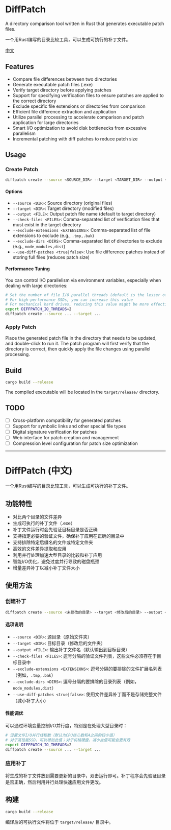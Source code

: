 # DiffPatch

A directory comparison tool written in Rust that generates executable patch files.

一个用Rust编写的目录比较工具，可以生成可执行的补丁文件。

[中文](#diffpatch-中文)

## Features

- Compare file differences between two directories
- Generate executable patch files (.exe)
- Verify target directory before applying patches
- Support for specifying verification files to ensure patches are applied to the correct directory
- Exclude specific file extensions or directories from comparison
- Efficient file difference extraction and application
- Utilize parallel processing to accelerate comparison and patch application for large directories
- Smart I/O optimization to avoid disk bottlenecks from excessive parallelism
- Incremental patching with diff patches to reduce patch size

## Usage

### Create Patch

```bash
diffpatch create --source <SOURCE_DIR> --target <TARGET_DIR> --output <PATCH_FILE> --check-files <VERIFY_FILE1,VERIFY_FILE2,...> --exclude-extensions <EXT1,EXT2,...> --exclude-dirs <DIR1,DIR2,...> --use-diff-patches
```

#### Options

- `--source <DIR>`: Source directory (original files)
- `--target <DIR>`: Target directory (modified files)
- `--output <FILE>`: Output patch file name (default to target directory)
- `--check-files <FILES>`: Comma-separated list of verification files that must exist in the target directory
- `--exclude-extensions <EXTENSIONS>`: Comma-separated list of file extensions to exclude (e.g., `.tmp,.bak`)
- `--exclude-dirs <DIRS>`: Comma-separated list of directories to exclude (e.g., `node_modules,dist`)
- `--use-diff-patches <true|false>`: Use file difference patches instead of storing full files (reduces patch size)

#### Performance Tuning

You can control I/O parallelism via environment variables, especially when dealing with large directories:

```bash
# Set the number of file I/O parallel threads (default is the lesser of CPU cores and 4)
# For high-performance SSDs, you can increase this value
# For mechanical hard drives, reducing this value might be more effective
export DIFFPATCH_IO_THREADS=2
diffpatch create --source ... --target ...
```

### Apply Patch

Place the generated patch file in the directory that needs to be updated, and double-click to run it. The patch program will first verify that the directory is correct, then quickly apply the file changes using parallel processing.

## Build

```bash
cargo build --release
```

The compiled executable will be located in the `target/release/` directory.

## TODO

- [ ] Cross-platform compatibility for generated patches
- [ ] Support for symbolic links and other special file types
- [ ] Digital signature verification for patches
- [ ] Web interface for patch creation and management
- [ ] Compression level configuration for patch size optimization

---

# DiffPatch (中文)

一个用Rust编写的目录比较工具，可以生成可执行的补丁文件。

## 功能特性

- 对比两个目录的文件差异
- 生成可执行的补丁文件（.exe）
- 补丁文件运行时会先验证目标目录是否正确
- 支持指定必要的验证文件，确保补丁应用在正确的目录中
- 支持排除特定后缀名的文件或特定文件夹
- 高效的文件差异提取和应用
- 利用并行处理加速大型目录的比较和补丁应用
- 智能I/O优化，避免过度并行导致的磁盘瓶颈
- 增量差异补丁以减小补丁文件大小

## 使用方法

### 创建补丁

```bash
diffpatch create --source <未修改的目录> --target <修改后的目录> --output <补丁文件名> --check-files <验证文件1,验证文件2,...> --exclude-extensions <排除文件后缀名1,排除文件后缀名2,...> --exclude-dirs <排除文件夹1,排除文件夹2,...> --use-diff-patches
```

#### 选项说明

- `--source <DIR>`: 源目录（原始文件夹）
- `--target <DIR>`: 目标目录（修改后的文件夹）
- `--output <FILE>`: 输出补丁文件名（默认输出到目标目录）
- `--check-files <FILES>`: 逗号分隔的验证文件列表，这些文件必须存在于目标目录中
- `--exclude-extensions <EXTENSIONS>`: 逗号分隔的要排除的文件扩展名列表（例如，`.tmp,.bak`）
- `--exclude-dirs <DIRS>`: 逗号分隔的要排除的目录列表（例如，`node_modules,dist`）
- `--use-diff-patches <true|false>`: 使用文件差异补丁而不是存储完整文件（减小补丁大小）

#### 性能调优

可以通过环境变量控制I/O并行度，特别是在处理大型目录时：

```bash
# 设置文件I/O并行线程数（默认为CPU核心数和4之间的较小值）
# 对于高性能SSD，可以增加此值；对于机械硬盘，减小此值可能会更有效
export DIFFPATCH_IO_THREADS=2
diffpatch create --source ... --target ...
```

### 应用补丁

将生成的补丁文件放到需要更新的目录中，双击运行即可。补丁程序会先验证目录是否正确，然后利用并行处理快速应用文件更改。

## 构建

```bash
cargo build --release
```

编译后的可执行文件将位于 `target/release/` 目录中。
